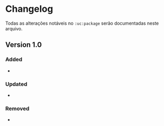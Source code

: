 # Changelog

Todas as alterações notáveis ​​no `:uc:package` serão documentadas neste arquivo.

## Version 1.0

### Added
- 
### Updated
- 
### Removed
- 
